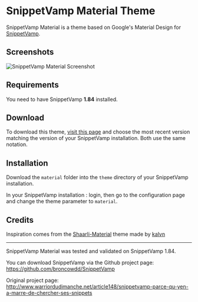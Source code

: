# SnippetVamp Material Theme
SnippetVamp Material is a theme based on Google's Material Design for [SnippetVamp](https://github.com/broncowdd/SnippetVamp).

## Screenshots
![SnippetVamp Material Screenshot](https://raw.githubusercontent.com/yamajo/SnippetVamp-Material/master/screenshot.png)

## Requirements
You need to have SnippetVamp **1.84** installed.

## Download
To download this theme, [visit this page](https://github.com/yamajo/SnippetVamp-Material/releases) and choose the most recent version matching the version of your SnippetVamp installation. Both use the same notation.

## Installation
Download the `material` folder into the `theme` directory of your SnippetVamp installation.

In your SnippetVamp installation : login, then go to the configuration page and change the theme parameter to `material`.

## Credits
Inspiration comes from the [Shaarli-Material](https://github.com/kalvn/Shaarli-Material) theme made by [kalvn](https://github.com/kalvn/)

------------------------------------------------------------------------------

SnippetVamp Material was tested and validated on SnippetVamp 1.84.

You can download SnippetVamp via the Github project page: https://github.com/broncowdd/SnippetVamp

Original project page: http://www.warriordudimanche.net/article148/snippetvamp-parce-qu-yen-a-marre-de-chercher-ses-snippets
